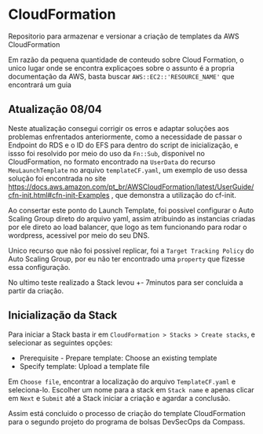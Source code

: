 # CloudFormation
Repositorio para armazenar e versionar a criação de templates da AWS CloudFormation 

Em razão da pequena quantidade de conteudo sobre Cloud Formation, o unico lugar onde se encontra explicaçoes sobre o assunto é a propria documentação da AWS, basta buscar `AWS::EC2::'RESOURCE_NAME'` que encontrará um guia

## Atualização 08/04

Neste atualização consegui corrigir os erros e adaptar soluções aos problemas enfrentados anteriormente, como a necessidade de passar o Endpoint do RDS e o ID do EFS para dentro do script de inicialização, e issso foi resolvido por meio do uso da `Fn::Sub`, disponivel no CloudFormation, no formato encontrado na `UserData` do recurso `MeuLaunchTemplate` no arquivo `templateCF.yaml`, um exemplo de uso dessa solução foi encontrada no site https://docs.aws.amazon.com/pt_br/AWSCloudFormation/latest/UserGuide/cfn-init.html#cfn-init-Examples , que demonstra a utilização do cf-init.

Ao consertar este ponto do Launch Template, foi possivel configurar o Auto Scaling Group direto do arquivo yaml, assim atribuindo as instancias criadas por ele direto ao load balancer, que logo as tem funcionando para rodar o wordpress, acessivel por meio do seu DNS.

Unico recurso que não foi possivel replicar, foi a `Target Tracking Policy` do Auto Scaling Group, por eu não ter encontrado uma `property` que fizesse essa configuração.

No ultimo teste realizado a Stack levou +- 7minutos para ser concluida a partir da criação.

## Inicialização da Stack

Para iniciar a Stack basta ir em `CloudFormation > Stacks > Create stacks`, e selecionar as seguintes opções:

  - Prerequisite - Prepare template: Choose an existing template
  - Specify template: Upload a template file

Em `Choose file`, encontrar a localização do arquivo `TemplateCF.yaml` e seleciona-lo. Escolher um nome para a stack em `Stack name` e apenas clicar em `Next` e `Submit` até a Stack iniciar a criação e agardar a conclusão. 

Assim está concluido o processo de criação do template CloudFormation para o segundo projeto do programa de bolsas DevSecOps da Compass.
